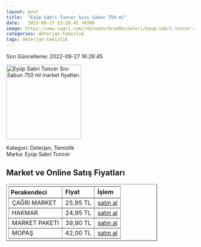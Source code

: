 ```yaml
---
layout: post
title:  "Eyüp Sabri Tuncer Sıvı Sabun 750 ml"
date:   2022-09-27 13:26:45 +0300
image: https://www.cagri.com//Uploads/UrunResimleri/eyup-sabri-tuncer-sivi-sabun-750-ml-46ea.jpg
categories: deterjan-temizlik
tags: deterjan-temizlik
---
```


Son Güncelleme: 2022-09-27 16:26:45

<img src="https://www.cagri.com//Uploads/UrunResimleri/eyup-sabri-tuncer-sivi-sabun-750-ml-46ea.jpg" width="200" alt="Eyüp Sabri Tuncer Sıvı Sabun 750 ml market fiyatları" />

Kategori: Deterjan, Temizlik
<br />
Marka: Eyüp Sabri Tuncer

<h2>Market ve Online Satış Fiyatları</h2>

<table border="1" style="padding: 5px;width:80%;">
  <tr>
    <td style="padding: 5px;"><strong>Perakendeci</strong></td>
    <td><strong>Fiyat</strong></td>
    <td><strong>İşlem</strong></td>
  </tr>
  <tr>
              <td title="Çağrı Market">ÇAĞRI MARKET</td>
              <td>25,95 TL</td>
              <td><a title="Çağrı Market" target="_blank" href="https://www.cagri.com/eyup-sabri-tuncer-sivi-sabun-750-ml">satın al</a></td>
            </tr><tr>
              <td title="Hakmar">HAKMAR</td>
              <td>24,95 TL</td>
              <td><a title="Hakmar" target="_blank" href="https://www.hakmarexpress.com.tr/urun/kisisel-bakim-eyup-sabri-tuncer-dogal-zeytinyagli-sivi-sabun-750-ml">satın al</a></td>
            </tr><tr>
              <td title="Market Paketi">MARKET PAKETI</td>
              <td>39,90 TL</td>
              <td><a title="Market Paketi" target="_blank" href="https://www.marketpaketi.com.tr/eyup-sabri-tuncer-dogal-zeytinyagli-sivi-sabun-750-ml-p-539648">satın al</a></td>
            </tr><tr>
              <td title="Mopaş">MOPAŞ</td>
              <td>42,00 TL</td>
              <td><a title="Mopaş" target="_blank" href="https://www.mopas.com.tr/eyup-sabri-tuncer-zeytinyagli-sivi-sabun-750-ml/p/772581">satın al</a></td>
            </tr>
</table>
